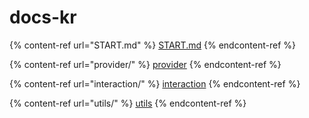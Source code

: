 # docs-kr

{% content-ref url="START.md" %}
[START.md](START.md)
{% endcontent-ref %}

{% content-ref url="provider/" %}
[provider](provider/)
{% endcontent-ref %}

{% content-ref url="interaction/" %}
[interaction](interaction/)
{% endcontent-ref %}

{% content-ref url="utils/" %}
[utils](utils/)
{% endcontent-ref %}

###
